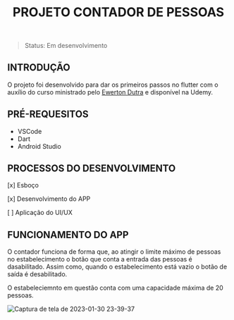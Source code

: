 <h1 align='center'> PROJETO CONTADOR DE PESSOAS </h1>

<br>

> Status: Em desenvolvimento

## INTRODUÇÃO

O projeto foi desenvolvido para dar os primeiros passos no flutter com o auxílio do curso ministrado pelo <a href='https://github.com/EwertonDutra'>Ewerton Dutra</a> e disponível na Udemy.

## PRÉ-REQUESITOS

- VSCode
- Dart
- Android Studio


## PROCESSOS DO DESENVOLVIMENTO

[x] Esboço

[x] Desenvolvimento do APP

[ ] Aplicação do UI/UX

## FUNCIONAMENTO DO APP

O contador funciona de forma que, ao atingir o limite máximo de pessoas no estabelecimento o botão que conta a entrada das pessoas é dasabilitado. Assim como, quando o estabelecimento está vazio o botão de saída é desabilitado.

O estabeleciemnto em questão conta com uma capacidade máxima de 20 pessoas.

![Captura de tela de 2023-01-30 23-39-37](https://user-images.githubusercontent.com/107438747/215649619-9dd01969-e99d-476e-ac53-e59e88c8cfc2.png)
